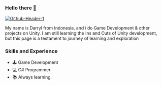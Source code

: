 ### Hello there 👋

<a href="https://ibb.co/McJPk8n"><img src="https://i.ibb.co/StZVwQN/Github-Header-1.png" alt="Github-Header-1" border="0"></a>

My name is Darryl from Indonesia, and i do Game Development & other projects on Unity. I am still learning the Ins and Outs of Unity development, but this page is a testament to journey of learning and exploration

### Skills and Experience
* 🕹️ Game Development
* 💻 C# Programmer
* 📚 Always learning 
